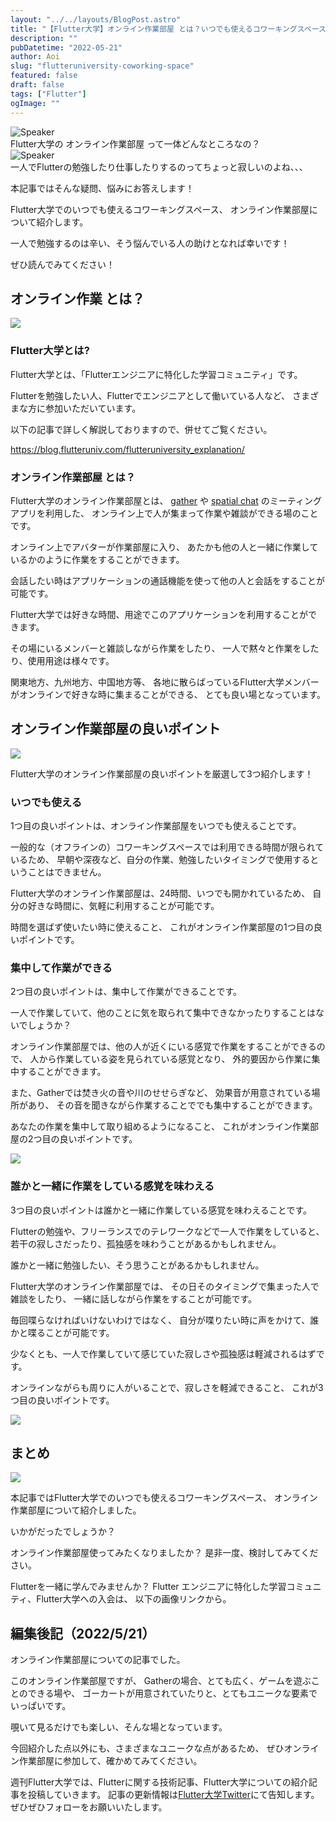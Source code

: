 ```yaml
---
layout: "../../layouts/BlogPost.astro"
title: "【Flutter大学】オンライン作業部屋 とは？いつでも使えるコワーキングスペース！"
description: ""
pubDatetime: "2022-05-21"
author: Aoi
slug: "flutteruniversity-coworking-space"
featured: false
draft: false
tags: ["Flutter"]
ogImage: ""
---
```


<div class="speech-bubble-container">
  <div class="speech-bubble-avatar">
    <img src="https://blog.flutteruniv.com/wp-content/themes/cocoon-master/images/ojisan.png" alt="Speaker" />
  </div>
  <div class="speech-bubble">
    <div class="speech-bubble-content">
      Flutter大学の オンライン作業部屋 って一体どんなところなの？
    </div>
    <div class="speech-bubble-arrow arrow-left"></div>
  </div>
</div>

<div class="speech-bubble-container">
  <div class="speech-bubble-avatar">
    <img src="https://blog.flutteruniv.com/wp-content/themes/cocoon-master/images/obasan.png" alt="Speaker" />
  </div>
  <div class="speech-bubble">
    <div class="speech-bubble-content">
      一人でFlutterの勉強したり仕事したりするのってちょっと寂しいのよね、、、
    </div>
    <div class="speech-bubble-arrow arrow-left"></div>
  </div>
</div>

本記事ではそんな疑問、悩みにお答えします！

Flutter大学でのいつでも使えるコワーキングスペース、
オンライン作業部屋について紹介します。

一人で勉強するのは辛い、そう悩んでいる人の助けとなれば幸いです！

ぜひ読んでみてください！

## オンライン作業 とは？

![](http://blog.flutteruniv.com/wp-content/uploads/2022/03/Meeting-1024x683.jpeg)

### Flutter大学とは?

Flutter大学とは、「Flutterエンジニアに特化した学習コミュニティ」です。

Flutterを勉強したい人、Flutterでエンジニアとして働いている人など、
さまざまな方に参加いただいています。

以下の記事で詳しく解説しておりますので、併せてご覧ください。

https://blog.flutteruniv.com/flutteruniversity_explanation/

### オンライン作業部屋 とは？

Flutter大学のオンライン作業部屋とは、
[gather](https://www.gather.town) や [spatial chat](https://spatial.chat/) のミーティングアプリを利用した、
オンライン上で人が集まって作業や雑談ができる場のことです。

オンライン上でアバターが作業部屋に入り、
あたかも他の人と一緒に作業しているかのように作業をすることができます。

会話したい時はアプリケーションの通話機能を使って他の人と会話をすることが可能です。

Flutter大学では好きな時間、用途でこのアプリケーションを利用することができます。

その場にいるメンバーと雑談しながら作業をしたり、
一人で黙々と作業をしたり、使用用途は様々です。

関東地方、九州地方、中国地方等、
各地に散らばっているFlutter大学メンバーがオンラインで好きな時に集まることができる、
とても良い場となっています。

## オンライン作業部屋の良いポイント

![](http://blog.flutteruniv.com/wp-content/uploads/2022/03/meeting2-1024x683.jpeg)

Flutter大学のオンライン作業部屋の良いポイントを厳選して3つ紹介します！

### いつでも使える

1つ目の良いポイントは、オンライン作業部屋をいつでも使えることです。

一般的な（オフラインの）コワーキングスペースでは利用できる時間が限られているため、
早朝や深夜など、自分の作業、勉強したいタイミングで使用するということはできません。

Flutter大学のオンライン作業部屋は、24時間、いつでも開かれているため、
自分の好きな時間に、気軽に利用することが可能です。

時間を選ばず使いたい時に使えること、
これがオンライン作業部屋の1つ目の良いポイントです。

### 集中して作業ができる

2つ目の良いポイントは、集中して作業ができることです。

一人で作業していて、他のことに気を取られて集中できなかったりすることはないでしょうか？

オンライン作業部屋では、他の人が近くにいる感覚で作業をすることができるので、
人から作業している姿を見られている感覚となり、
外的要因から作業に集中することができます。

また、Gatherでは焚き火の音や川のせせらぎなど、
効果音が用意されている場所があり、
その音を聞きながら作業することででも集中することができます。

あなたの作業を集中して取り組めるようになること、
これがオンライン作業部屋の2つ目の良いポイントです。

![](https://blog.flutteruniv.com/wp-content/uploads/2022/05/coworking1.png)

### 誰かと一緒に作業をしている感覚を味わえる

3つ目の良いポイントは誰かと一緒に作業している感覚を味わえることです。

Flutterの勉強や、フリーランスでのテレワークなどで一人で作業をしていると、
若干の寂しさだったり、孤独感を味わうことがあるかもしれません。

誰かと一緒に勉強したい、そう思うことがあるかもしれません。

Flutter大学のオンライン作業部屋では、
その日そのタイミングで集まった人で雑談をしたり、
一緒に話しながら作業をすることが可能です。

毎回喋らなければいけないわけではなく、
自分が喋りたい時に声をかけて、誰かと喋ることが可能です。

少なくとも、一人で作業していて感じていた寂しさや孤独感は軽減されるはずです。

オンラインながらも周りに人がいることで、寂しさを軽減できること、
これが3つ目の良いポイントです。

![](https://blog.flutteruniv.com/wp-content/uploads/2022/05/coworking3.png)

## まとめ

![](http://blog.flutteruniv.com/wp-content/uploads/2022/03/meeting3-1024x683.jpeg)

本記事ではFlutter大学でのいつでも使えるコワーキングスペース、
オンライン作業部屋について紹介しました。

いかがだったでしょうか？

オンライン作業部屋使ってみたくなりましたか？
是非一度、検討してみてください。

Flutterを一緒に学んでみませんか？
Flutter エンジニアに特化した学習コミュニティ、Flutter大学への入会は、
以下の画像リンクから。

## 編集後記（2022/5/21）

オンライン作業部屋についての記事でした。

このオンライン作業部屋ですが、
Gatherの場合、とても広く、ゲームを遊ぶことのできる場や、
ゴーカートが用意されていたりと、とてもユニークな要素でいっぱいです。

覗いて見るだけでも楽しい、そんな場となっています。

今回紹介した点以外にも、さまざまなユニークな点があるため、
ぜひオンライン作業部屋に参加して、確かめてみてください。

週刊Flutter大学では、Flutterに関する技術記事、Flutter大学についての紹介記事を投稿していきます。
記事の更新情報は[Flutter大学Twitter](https://twitter.com/FlutterUniv)にて告知します。
ぜひぜひフォローをお願いいたします。